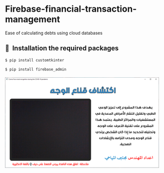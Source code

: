 # Firebase-financial-transaction-management
Ease of calculating debts using cloud databases

## 🚀&nbsp; Installation the required packages
```
$ pip install customtkinter
```
```
$ pip install firebase_admin
```


####          
![](https://github.com/mojtaba-almayhay/Face-Mask-Detection/blob/main/screen/screen4.PNG)
####
